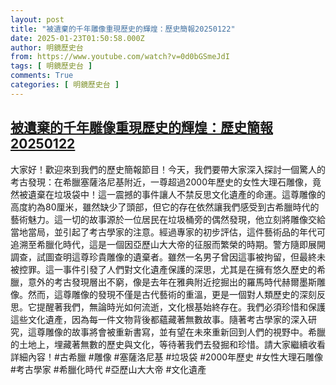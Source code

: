 ```yaml
---
layout: post
title: "被遺棄的千年雕像重現歷史的輝煌：歷史簡報20250122"
date: 2025-01-23T01:50:58.000Z
author: 明鏡歷史台
from: https://www.youtube.com/watch?v=0d0bGSmeJdI
tags: [ 明鏡歷史台 ]
comments: True
categories: [ 明鏡歷史台 ]
---
```

<!--1737597058000-->
[被遺棄的千年雕像重現歷史的輝煌：歷史簡報20250122](https://www.youtube.com/watch?v=0d0bGSmeJdI)
------

<div>
大家好！歡迎來到我們的歷史簡報節目！今天，我們要帶大家深入探討一個驚人的考古發現：在希臘塞薩洛尼基附近，一尊超過2000年歷史的女性大理石雕像，竟然被遺棄在垃圾袋中！這一震撼的事件讓人不禁反思文化遺產的命運。這尊雕像的高度約為80厘米，雖然缺少了頭部，但它的存在依然讓我們感受到古希臘時代的藝術魅力。這一切的故事源於一位居民在垃圾桶旁的偶然發現，他立刻將雕像交給當地當局，並引起了考古學家的注意。經過專家的初步評估，這件藝術品的年代可追溯至希臘化時代，這是一個因亞歷山大大帝的征服而繁榮的時期。警方隨即展開調查，試圖查明這尊珍貴雕像的遺棄者。雖然一名男子曾因這事被拘留，但最終未被控罪。這一事件引發了人們對文化遺產保護的深思，尤其是在擁有悠久歷史的希臘，意外的考古發現層出不窮，像是去年在雅典附近挖掘出的羅馬時代赫爾墨斯雕像。然而，這尊雕像的發現不僅是古代藝術的重溫，更是一個對人類歷史的深刻反思。它提醒著我們，無論時光如何流逝，文化根基始終存在。我們必須珍惜和保護這些文化遺產，因為每一件文物背後都蘊藏著無數故事。隨著考古學家的深入研究，這尊雕像的故事將會被重新書寫，並有望在未來重新回到人們的視野中。希臘的土地上，埋藏著無數的歷史與文化，等待著我們去發掘和珍惜。請大家繼續收看詳細內容！#古希臘 #雕像 #塞薩洛尼基 #垃圾袋 #2000年歷史 #女性大理石雕像 #考古學家 #希臘化時代 #亞歷山大大帝 #文化遺產
</div>

